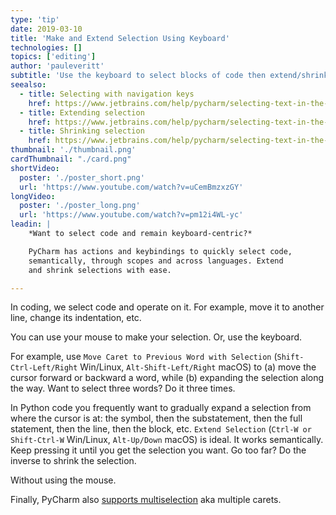 ```yaml
---
type: 'tip'
date: 2019-03-10
title: 'Make and Extend Selection Using Keyboard'
technologies: []
topics: ['editing']
author: 'pauleveritt'
subtitle: 'Use the keyboard to select blocks of code then extend/shrink the selection.'
seealso:
  - title: Selecting with navigation keys
    href: https://www.jetbrains.com/help/pycharm/selecting-text-in-the-editor.html#select_with_navigation_keys
  - title: Extending selection
    href: https://www.jetbrains.com/help/pycharm/selecting-text-in-the-editor.html#extend_selection  
  - title: Shrinking selection
    href: https://www.jetbrains.com/help/pycharm/selecting-text-in-the-editor.html#shrink_selection  
thumbnail: './thumbnail.png'
cardThumbnail: "./card.png"
shortVideo:
  poster: './poster_short.png'
  url: 'https://www.youtube.com/watch?v=uCemBmzxzGY'
longVideo:
  poster: './poster_long.png'
  url: 'https://www.youtube.com/watch?v=pm12i4WL-yc'
leadin: |
    *Want to select code and remain keyboard-centric?*

    PyCharm has actions and keybindings to quickly select code, 
    semantically, through scopes and across languages. Extend 
    and shrink selections with ease. 

---
```


In coding, we select code and operate on it. For example, move it to 
another line, change its indentation, etc.

You can use your mouse to make your selection. Or, use the keyboard.

For example, use 
`Move Caret to Previous Word with Selection` (`Shift-Ctrl-Left/Right` 
Win/Linux, `Alt-Shift-Left/Right` macOS) to (a) move the cursor 
forward or backward a word, while (b) expanding the selection along 
the way. Want to select three words? Do it three times.

In Python code you frequently want to gradually expand a selection 
from where the cursor is at: the symbol, then the substatement, 
then the full statement, then the line, then the block, etc.
`Extend Selection` (`Ctrl-W or Shift-Ctrl-W` Win/Linux, 
`Alt-Up/Down` macOS) is ideal. It works semantically. Keep pressing it 
until you get the selection you want. Go too far? Do the inverse to 
shrink the selection.

Without using the mouse.

Finally, PyCharm also [supports multiselection](https://www.jetbrains.com/help/pycharm/selecting-text-in-the-editor.html#multiselection) 
aka multiple carets. 
